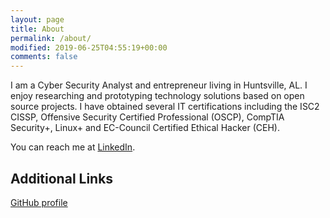 ```yaml
---
layout: page
title: About
permalink: /about/
modified: 2019-06-25T04:55:19+00:00
comments: false
---
```


I am a Cyber Security Analyst and entrepreneur living in Huntsville, AL. I enjoy researching and prototyping technology solutions based on open source projects. I have obtained several IT certifications including the ISC2 CISSP, Offensive Security Certified Professional (OSCP), CompTIA Security+, Linux+ and EC-Council Certified Ethical Hacker (CEH).

You can reach me at <a href="https://www.linkedin.com/in/timothy-mullican-oscp-cissp-63476966" target="_blank">LinkedIn</a>.


## Additional Links

[GitHub profile](https://github.com/tjmullicani)